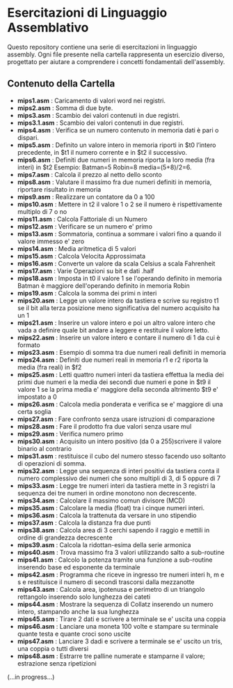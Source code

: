 # Esercitazioni di Linguaggio Assemblativo

Questo repository contiene una serie di esercitazioni in linguaggio assembly. Ogni file presente nella cartella rappresenta un esercizio diverso, progettato per aiutare a comprendere i concetti fondamentali dell'assembly.

## Contenuto della Cartella

- **mips1.asm** : Caricamento di valori word nei registri.
- **mips2.asm** : Somma di due byte.
- **mips3.asm** : Scambio dei valori contenuti in due registri.
- **mips3.1.asm** : Scambio dei valori contenuti in due registri.
- **mips4.asm** : Verifica se un numero contenuto in memoria dati è pari o dispari.
- **mips5.asm** : Definito un valore intero in memoria riporti in $t0 l’intero precedente, in $t1 il numero corrente e in $t2 il successivo.
- **mips6.asm** : Definiti due numeri in memoria riporta la loro media (fra interi) in $t2 Esempio: Batman=5 Robin=8 media=(5+8)/2=6.
- **mips7.asm** : Calcola il prezzo al netto dello sconto
- **mips8.asm** : Valutare il massimo fra due numeri definiti in memoria, riportare risultato in memoria
- **mips9.asm** : Realizzare un contatore da 0 a 100
- **mips10.asm** : Mettere in t2 il valore 1 o 2 se il numero è rispettivamente multiplo di 7 o no
- **mips11.asm** : Calcola Fattoriale di un Numero
- **mips12.asm** : Verificare se un numero e' primo
- **mips13.asm** : Sommatoria, continua a sommare i valori fino a quando il valore immesso e' zero
- **mips14.asm** : Media aritmetica di 5 valori
- **mips15.asm** : Calcola Velocita Approssimata
- **mips16.asm** : Converte un valore da scala Celsius a scala Fahrenheit
- **mips17.asm** : Varie Operazioni su bit e dati .half
- **mips18.asm** : Imposta in t0 il valore 1 se l'operando definito in memoria Batman è maggiore dell'operando definito in memoria Robin
- **mips19.asm** : Calcola la somma dei primi n interi
- **mips20.asm** : Legge un valore intero da tastiera e scrive su registro t1 se il bit alla terza posizione meno significativa del numero acquisito ha un 1
- **mips21.asm** : Inserire un valore intero e poi un altro valore intero che vada a definire quale bit andare a leggere e restituire il valore letto.
- **mips22.asm** : Inserire un valore intero e contare il numero di 1 da cui è formato
- **mips23.asm** : Esempio di somma tra due numeri reali definiti in memoria
- **mips24.asm** : Definiti due numeri reali in memoria r1 e r2 riporta la media (fra reali) in $f2
- **mips25.asm** : Letti quattro numeri interi da tastiera effettua la media dei primi due numeri e la media dei secondi due numeri e pone in $t9 il valore 1 se la prima media e' maggiore della seconda altrimento $t9 e' impostato a 0
- **mips26.asm** : Calcola media ponderata e verifica se e' maggiore di una certa soglia
- **mips27.asm** : Fare confronto senza usare istruzioni di comparazione
- **mips28.asm** : Fare il prodotto fra due valori senza usare mul
- **mips29.asm** : Verifica numero primo
- **mips30.asm** : Acquisito un intero positivo (da 0 a 255)scrivere il valore binario al contrario
- **mips31.asm** : restituisce il cubo del numero stesso facendo uso soltanto di operazioni di somma.
- **mips32.asm** : Legge una sequenza di interi positivi da tastiera conta il numero complessivo dei numeri che sono multipli di 3, di 5 oppure di 7
- **mips33.asm** : Legge tre numeri interi da tastiera mette in 3 registri la sequenza dei tre numeri in ordine monotono non decrescente.
- **mips34.asm** : Calcolare il massimo comun divisore (MCD)
- **mips35.asm** : Calcolare la media (float) tra i cinque numeri interi.
- **mips36.asm** : Calcola la trattenuta da versare in uno stipendio
- **mips37.asm** : Calcola la distanza fra due punti
- **mips38.asm** : Calcola area di 3 cerchi sapendo il raggio e mettili in ordine di grandezza decrescente
- **mips39.asm** : Calcola la ridottan-esima della serie armonica
- **mips40.asm** : Trova massimo fra 3 valori utilizzando salto a sub-routine
- **mips41.asm** : Calcolo la potenza tramite una funzione a sub-routine inserendo base ed esponente da terminale
- **mips42.asm** : Programma che riceve in ingresso tre numeri interi h, m e s e restituisce il numero di secondi trascorsi dalla mezzanotte
- **mips43.asm** : Calcola area, ipotenusa e perimetro di un triangolo rettangolo inserendo solo lunghezza dei cateti
- **mips44.asm** : Mostrare la sequenza di Collatz inserendo un numero intero, stampando anche la sua lunghezza
- **mips45.asm** : Tirare 2 dati e scrivere a terminale se e' uscita una coppia
- **mips46.asm** : Lanciare una moneta 100 volte e stampare su terminale quante testa e quante croci sono uscite
- **mips47.asm** : Lanciare 3 dadi e scrivere a terminale se e' uscito un tris, una coppia o tutti diversi
- **mips48.asm** : Estrarre tre palline numerate e stamparne il valore; estrazione senza ripetizioni

(...in progress...)

